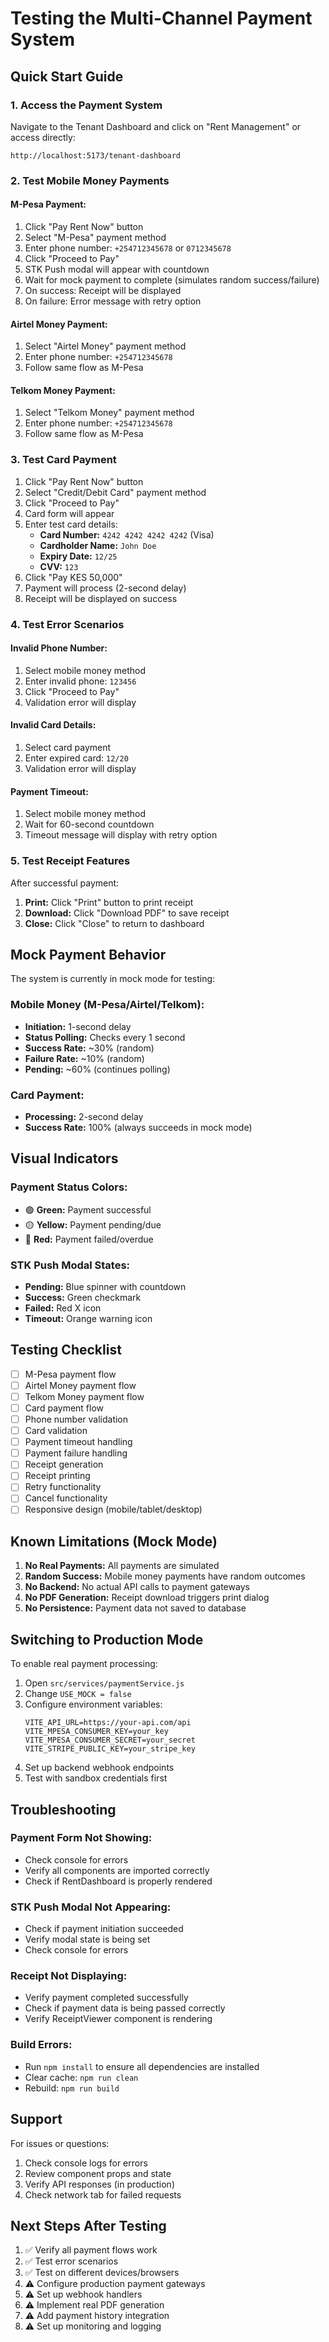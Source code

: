 # Testing the Multi-Channel Payment System

## Quick Start Guide

### 1. Access the Payment System

Navigate to the Tenant Dashboard and click on "Rent Management" or access directly:
```
http://localhost:5173/tenant-dashboard
```

### 2. Test Mobile Money Payments

#### M-Pesa Payment:
1. Click "Pay Rent Now" button
2. Select "M-Pesa" payment method
3. Enter phone number: `+254712345678` or `0712345678`
4. Click "Proceed to Pay"
5. STK Push modal will appear with countdown
6. Wait for mock payment to complete (simulates random success/failure)
7. On success: Receipt will be displayed
8. On failure: Error message with retry option

#### Airtel Money Payment:
1. Select "Airtel Money" payment method
2. Enter phone number: `+254712345678`
3. Follow same flow as M-Pesa

#### Telkom Money Payment:
1. Select "Telkom Money" payment method
2. Enter phone number: `+254712345678`
3. Follow same flow as M-Pesa

### 3. Test Card Payment

1. Click "Pay Rent Now" button
2. Select "Credit/Debit Card" payment method
3. Click "Proceed to Pay"
4. Card form will appear
5. Enter test card details:
   - **Card Number:** `4242 4242 4242 4242` (Visa)
   - **Cardholder Name:** `John Doe`
   - **Expiry Date:** `12/25`
   - **CVV:** `123`
6. Click "Pay KES 50,000"
7. Payment will process (2-second delay)
8. Receipt will be displayed on success

### 4. Test Error Scenarios

#### Invalid Phone Number:
1. Select mobile money method
2. Enter invalid phone: `123456`
3. Click "Proceed to Pay"
4. Validation error will display

#### Invalid Card Details:
1. Select card payment
2. Enter expired card: `12/20`
3. Validation error will display

#### Payment Timeout:
1. Select mobile money method
2. Wait for 60-second countdown
3. Timeout message will display with retry option

### 5. Test Receipt Features

After successful payment:
1. **Print:** Click "Print" button to print receipt
2. **Download:** Click "Download PDF" to save receipt
3. **Close:** Click "Close" to return to dashboard

## Mock Payment Behavior

The system is currently in mock mode for testing:

### Mobile Money (M-Pesa/Airtel/Telkom):
- **Initiation:** 1-second delay
- **Status Polling:** Checks every 1 second
- **Success Rate:** ~30% (random)
- **Failure Rate:** ~10% (random)
- **Pending:** ~60% (continues polling)

### Card Payment:
- **Processing:** 2-second delay
- **Success Rate:** 100% (always succeeds in mock mode)

## Visual Indicators

### Payment Status Colors:
- 🟢 **Green:** Payment successful
- 🟡 **Yellow:** Payment pending/due
- 🔴 **Red:** Payment failed/overdue

### STK Push Modal States:
- **Pending:** Blue spinner with countdown
- **Success:** Green checkmark
- **Failed:** Red X icon
- **Timeout:** Orange warning icon

## Testing Checklist

- [ ] M-Pesa payment flow
- [ ] Airtel Money payment flow
- [ ] Telkom Money payment flow
- [ ] Card payment flow
- [ ] Phone number validation
- [ ] Card validation
- [ ] Payment timeout handling
- [ ] Payment failure handling
- [ ] Receipt generation
- [ ] Receipt printing
- [ ] Retry functionality
- [ ] Cancel functionality
- [ ] Responsive design (mobile/tablet/desktop)

## Known Limitations (Mock Mode)

1. **No Real Payments:** All payments are simulated
2. **Random Success:** Mobile money payments have random outcomes
3. **No Backend:** No actual API calls to payment gateways
4. **No PDF Generation:** Receipt download triggers print dialog
5. **No Persistence:** Payment data not saved to database

## Switching to Production Mode

To enable real payment processing:

1. Open `src/services/paymentService.js`
2. Change `USE_MOCK = false`
3. Configure environment variables:
   ```env
   VITE_API_URL=https://your-api.com/api
   VITE_MPESA_CONSUMER_KEY=your_key
   VITE_MPESA_CONSUMER_SECRET=your_secret
   VITE_STRIPE_PUBLIC_KEY=your_stripe_key
   ```
4. Set up backend webhook endpoints
5. Test with sandbox credentials first

## Troubleshooting

### Payment Form Not Showing:
- Check console for errors
- Verify all components are imported correctly
- Check if RentDashboard is properly rendered

### STK Push Modal Not Appearing:
- Check if payment initiation succeeded
- Verify modal state is being set
- Check console for errors

### Receipt Not Displaying:
- Verify payment completed successfully
- Check if payment data is being passed correctly
- Verify ReceiptViewer component is rendering

### Build Errors:
- Run `npm install` to ensure all dependencies are installed
- Clear cache: `npm run clean`
- Rebuild: `npm run build`

## Support

For issues or questions:
1. Check console logs for errors
2. Review component props and state
3. Verify API responses (in production)
4. Check network tab for failed requests

## Next Steps After Testing

1. ✅ Verify all payment flows work
2. ✅ Test error scenarios
3. ✅ Test on different devices/browsers
4. ⚠️ Configure production payment gateways
5. ⚠️ Set up webhook handlers
6. ⚠️ Implement real PDF generation
7. ⚠️ Add payment history integration
8. ⚠️ Set up monitoring and logging
